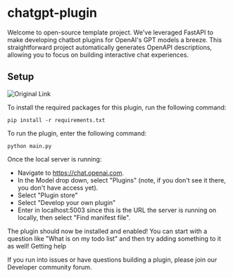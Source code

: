 # chatgpt-plugin

Welcome to open-source template project. We've leveraged FastAPI to make developing chatbot plugins for OpenAI's GPT models a breeze. This straightforward project automatically generates OpenAPI descriptions, allowing you to focus on building interactive chat experiences.



## Setup 
![Original Link](https://github.com/openai/plugins-quickstart)

To install the required packages for this plugin, run the following command:
```
pip install -r requirements.txt
```

To run the plugin, enter the following command:

```
python main.py
```

Once the local server is running:

- Navigate to https://chat.openai.com.
- In the Model drop down, select "Plugins" (note, if you don't see it there, you don't have access yet).
- Select "Plugin store"
- Select "Develop your own plugin"
- Enter in localhost:5003 since this is the URL the server is running on locally, then select "Find manifest file".

The plugin should now be installed and enabled! You can start with a question like "What is on my todo list" and then try adding something to it as well!
Getting help

If you run into issues or have questions building a plugin, please join our Developer community forum.
